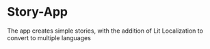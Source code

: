 # Story-App

The app creates simple stories, with the addition of Lit Localization to convert to multiple languages
